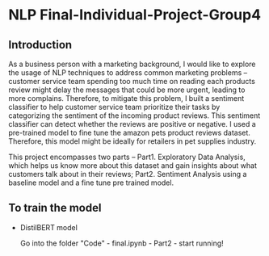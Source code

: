# NLP Final-Individual-Project-Group4

## Introduction
As a business person with a marketing background, I would like to explore the usage of NLP
techniques to address common marketing problems – customer service team spending too much
time on reading each products review might delay the messages that could be more urgent,
leading to more complains. Therefore, to mitigate this problem, I built a sentiment classifier to help
customer service team prioritize their tasks by categorizing the sentiment of the incoming product
reviews. This sentiment classifier can detect whether the reviews are positive or negative. I used a
pre-trained model to fine tune the amazon pets product reviews dataset. Therefore, this model
might be ideally for retailers in pet supplies industry.

This project encompasses two parts – Part1. Exploratory Data Analysis, which helps us know more
about this dataset and gain insights about what customers talk about in their reviews; Part2.
Sentiment Analysis using a baseline model and a fine tune pre trained model.


## To train the model
* DistilBERT model

  Go into the folder "Code" - final.ipynb - Part2 - start running!
